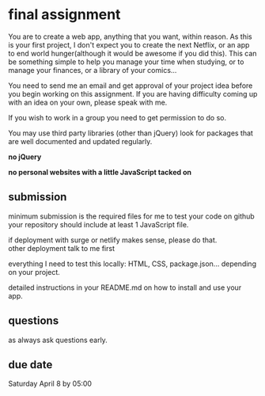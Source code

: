 # final assignment

You are to create a web app, anything that you want, within reason. As this is
your first project, I don't expect you to create the next Netflix, or an app to
end world hunger(although it would be awesome if you did this). This can be something simple to help you manage your time when studying,
or to manage your finances, or a library of your comics...

You need to send me an email and get approval of your project idea before you
begin working on this assignment. If you are having difficulty coming up with an
idea on your own, please speak with me.

If you wish to work in a group you need to get permission to do so.

You may use third party libraries (other than jQuery) look for packages that are
well documented and updated regularly.

**no jQuery**

**no personal websites with a little JavaScript tacked on**

## submission

minimum submission is the required files for me to test your code on github
your repository should include at least 1 JavaScript file.

if deployment with surge or netlify makes sense, please do that.  
other deployment talk to me first

everything I need to test this locally: HTML, CSS, package.json... depending on your project.

detailed instructions in your README.md on how to install and use your app.

## questions

as always ask questions early.

## due date

Saturday April 8 by 05:00
